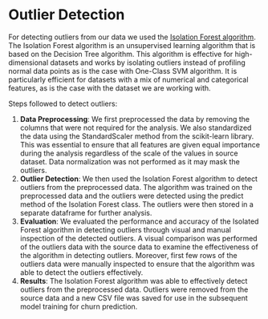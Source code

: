 # Outlier Detection

For detecting outliers from our data we used the [Isolation Forest algorithm](https://scikit-learn.org/stable/modules/generated/sklearn.ensemble.IsolationForest.html#sklearn.ensemble.IsolationForest). The Isolation Forest algorithm is an unsupervised learning algorithm that is based on the Decision Tree algorithm. This algorithm is effective for high-dimensional datasets and works by isolating outliers instead of profiling normal data points as is the case with One-Class SVM algorithm. It is particularly efficient for datasets with a mix of numerical and categorical features, as is the case with the dataset we are working with.

Steps followed to detect outliers:

1. **Data Preprocessing**: We first preprocessed the data by removing the columns that were not required for the analysis. We also standardized the data using the StandardScaler method from the scikit-learn library. This was essential to ensure that all features are given equal importance during the analysis regardless of the scale of the values in source dataset. Data normalization was not performed as it may mask the outliers.
2. **Outlier Detection**: We then used the Isolation Forest algorithm to detect outliers from the preprocessed data. The algorithm was trained on the preprocessed data and the outliers were detected using the predict method of the Isolation Forest class. The outliers were then stored in a separate dataframe for further analysis.
3. **Evaluation**: We evaluated the performance and accuracy of the Isolated Forest algorithm in detecting outliers through visual and manual inspection of the detected outliers. A visual comparison was performed of the outliers data with the source data to examine the effectiveness of the algorithm in detecting outliers. Moreover, first few rows of the outliers data were manually inspected to ensure that the algorithm was able to detect the outliers effectively.
4. **Results**: The Isolation Forest algorithm was able to effectively detect outliers from the preprocessed data. Outliers were removed from the source data and a new CSV file was saved for use in the subsequent model training for churn prediction.
